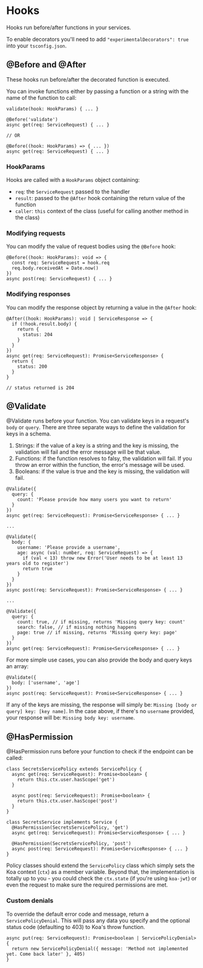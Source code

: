 # Hooks

Hooks run before/after functions in your services.

To enable decorators you'll need to add `"experimentalDecorators": true` into your `tsconfig.json`.

## @Before and @After

These hooks run before/after the decorated function is executed.

You can invoke functions either by passing a function or a string with the name of the function to call:

```
validate(hook: HookParams) { ... }

@Before('validate')
async get(req: ServiceRequest) { ... }

// OR

@Before((hook: HookParams) => { ... })
async get(req: ServiceRequest) { ... }
```

### HookParams

Hooks are called with a `HookParams` object containing:
- `req`: the `ServiceRequest` passed to the handler
- `result`: passed to the `@After` hook containing the return value of the function
- `caller`: `this` context of the class (useful for calling another method in the class)

### Modifying requests

You can modify the value of request bodies using the `@Before` hook:

```
@Before((hook: HookParams): void => {
  const req: ServiceRequest = hook.req
  req.body.receivedAt = Date.now()
})
async post(req: ServiceRequest) { ... }
```

### Modifying responses

You can modify the response object by returning a value in the `@After` hook:

```
@After((hook: HookParams): void | ServiceResponse => {
  if (!hook.result.body) {
    return {
      status: 204
    }
  }
})
async get(req: ServiceRequest): Promise<ServiceResponse> {
  return {
    status: 200
  }
}

// status returned is 204
```

## @Validate
@Validate runs before your function. You can validate keys in a request's `body` or `query`. There are three separate ways to define the validation for keys in a schema.
1. Strings: if the value of a key is a string and the key is missing, the validation will fail and the error message will be that value.
2. Functions: if the function resolves to falsy, the validation will fail. If you throw an error within the function, the error's message will be used.
3. Booleans: if the value is true and the key is missing, the validation will fail.

```
@Validate({
  query: {
    count: 'Please provide how many users you want to return'
  }
})
async get(req: ServiceRequest): Promise<ServiceResponse> { ... }

...

@Validate({
  body: {
    username: 'Please provide a username',
    age: async (val: number, req: ServiceRequest) => {
      if (val < 13) throw new Error('User needs to be at least 13 years old to register')
      return true
    }
  }
})
async post(req: ServiceRequest): Promise<ServiceResponse> { ... }

...

@Validate({
  query: {
    count: true, // if missing, returns 'Missing query key: count'
    search: false, // if missing nothing happens
    page: true // if missing, returns 'Missing query key: page'
  }
})
async get(req: ServiceRequest): Promise<ServiceResponse> { ... }
```

For more simple use cases, you can also provide the body and query keys an array:

```
@Validate({
  body: ['username', 'age']
})
async post(req: ServiceRequest): Promise<ServiceResponse> { ... }
```

If any of the keys are missing, the response will simply be: `Missing [body or query] key: [key name]`. In the case above, if there's no `username` provided, your response will be: `Missing body key: username`.

## @HasPermission
@HasPermission runs before your function to check if the endpoint can be called:

```
class SecretsServicePolicy extends ServicePolicy {
  async get(req: ServiceRequest): Promise<boolean> {
    return this.ctx.user.hasScope('get')
  }

  async post(req: ServiceRequest): Promise<boolean> {
    return this.ctx.user.hasScope('post')
  }
}

class SecretsService implements Service {
  @HasPermission(SecretsServicePolicy, 'get')
  async get(req: ServiceRequest): Promise<ServiceResponse> { ... }

  @HasPermission(SecretsServicePolicy, 'post')
  async post(req: ServiceRequest): Promise<ServiceResponse> { ... }
}
```

Policy classes should extend the `ServicePolicy` class which simply sets the Koa context (`ctx`) as a member variable. Beyond that, the implementation is totally up to you - you could check the `ctx.state` (if you're using `koa-jwt`) or even the request to make sure the required permissions are met.

### Custom denials

To override the default error code and message, return a `ServicePolicyDenial`. This will pass any data you specify and the optional status code (defaulting to 403) to Koa's throw function.

```
async put(req: ServiceRequest): Promise<boolean | ServicePolicyDenial> {
  return new ServicePolicyDenial({ message: 'Method not implemented yet. Come back later' }, 405)
}
```
